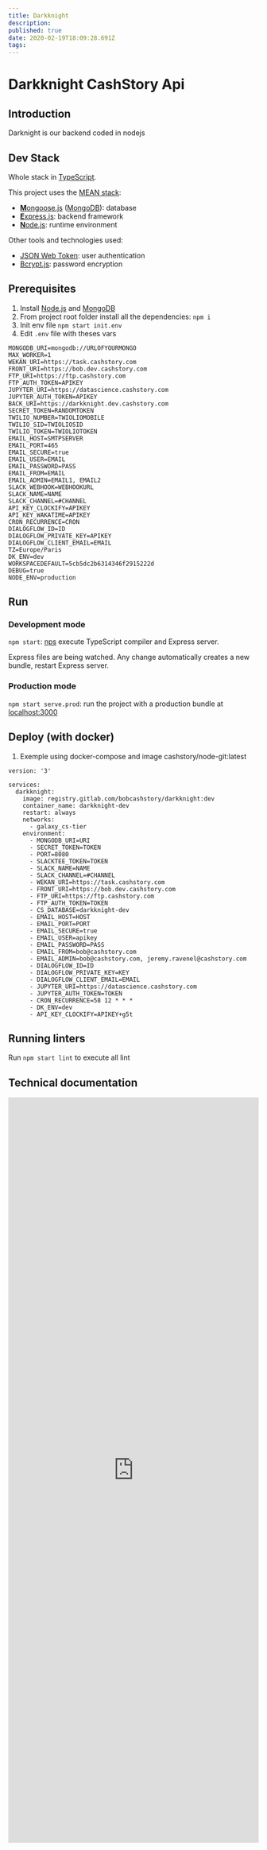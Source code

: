 ```yaml
---
title: Darkknight
description: 
published: true
date: 2020-02-19T18:09:28.691Z
tags: 
---
```


# Darkknight CashStory Api 

## Introduction
Darknight is our backend coded in nodejs

## Dev Stack

Whole stack in [TypeScript](https://www.typescriptlang.org).

This project uses the [MEAN stack](https://en.wikipedia.org/wiki/MEAN_(software_bundle)):
* [**M**ongoose.js](http://www.mongoosejs.com) ([MongoDB](https://www.mongodb.com)): database
* [**E**xpress.js](http://expressjs.com): backend framework
* [**N**ode.js](https://nodejs.org): runtime environment

Other tools and technologies used:
* [JSON Web Token](https://jwt.io): user authentication
* [Bcrypt.js](https://github.com/dcodeIO/bcrypt.js): password encryption

## Prerequisites
1. Install [Node.js](https://nodejs.org) and [MongoDB](https://www.mongodb.com)
2. From project root folder install all the dependencies: `npm i`
3. Init env file `npm start init.env`
3. Edit `.env` file with theses vars
```
MONGODB_URI=mongodb://URLOFYOURMONGO
MAX_WORKER=1
WEKAN_URI=https://task.cashstory.com
FRONT_URI=https://bob.dev.cashstory.com
FTP_URI=https://ftp.cashstory.com
FTP_AUTH_TOKEN=APIKEY
JUPYTER_URI=https://datascience.cashstory.com
JUPYTER_AUTH_TOKEN=APIKEY
BACK_URI=https://darkknight.dev.cashstory.com
SECRET_TOKEN=RANDOMTOKEN
TWILIO_NUMBER=TWIOLIOMOBILE
TWILIO_SID=TWIOLIOSID
TWILIO_TOKEN=TWIOLIOTOKEN
EMAIL_HOST=SMTPSERVER
EMAIL_PORT=465
EMAIL_SECURE=true
EMAIL_USER=EMAIL
EMAIL_PASSWORD=PASS
EMAIL_FROM=EMAIL
EMAIL_ADMIN=EMAIL1, EMAIL2
SLACK_WEBHOOK=WEBHOOKURL
SLACK_NAME=NAME
SLACK_CHANNEL=#CHANNEL
API_KEY_CLOCKIFY=APIKEY
API_KEY_WAKATIME=APIKEY
CRON_RECURRENCE=CRON
DIALOGFLOW_ID=ID
DIALOGFLOW_PRIVATE_KEY=APIKEY
DIALOGFLOW_CLIENT_EMAIL=EMAIL
TZ=Europe/Paris
DK_ENV=dev
WORKSPACEDEFAULT=5cb5dc2b6314346f2915222d
DEBUG=true
NODE_ENV=production
```

## Run

### Development mode
`npm start`: [nps](https://github.com/kentcdodds/nps#readme) execute TypeScript compiler and Express server.

Express files are being watched. Any change automatically creates a new bundle, restart Express server.

### Production mode
`npm start serve.prod`: run the project with a production bundle at [localhost:3000](http://localhost:3000) 

## Deploy (with docker)
1. Exemple using docker-compose and image cashstory/node-git:latest
``` 
version: '3'

services:
  darkknight:
    image: registry.gitlab.com/bobcashstory/darkknight:dev
    container_name: darkknight-dev
    restart: always
    networks:
      - galaxy_cs-tier
    environment:
      - MONGODB_URI=URI
      - SECRET_TOKEN=TOKEN
      - PORT=8080
      - SLACKTEE_TOKEN=TOKEN
      - SLACK_NAME=NAME
      - SLACK_CHANNEL=#CHANNEL
      - WEKAN_URI=https://task.cashstory.com
      - FRONT_URI=https://bob.dev.cashstory.com
      - FTP_URI=https://ftp.cashstory.com
      - FTP_AUTH_TOKEN=TOKEN
      - CS_DATABASE=darkknight-dev
      - EMAIL_HOST=HOST
      - EMAIL_PORT=PORT
      - EMAIL_SECURE=true
      - EMAIL_USER=apikey
      - EMAIL_PASSWORD=PASS
      - EMAIL_FROM=bob@cashstory.com
      - EMAIL_ADMIN=bob@cashstory.com, jeremy.ravenel@cashstory.com
      - DIALOGFLOW_ID=ID
      - DIALOGFLOW_PRIVATE_KEY=KEY
      - DIALOGFLOW_CLIENT_EMAIL=EMAIL
      - JUPYTER_URI=https://datascience.cashstory.com
      - JUPYTER_AUTH_TOKEN=TOKEN
      - CRON_RECURRENCE=58 12 * * *
      - DK_ENV=dev
      - API_KEY_CLOCKIFY=APIKEY+g5t
```
## Running linters
Run `npm start lint` to execute all lint

## Technical documentation
<iframe frameborder="0" width="100%" height="1500px" scrollable="no" src="https://api.dev.cashstory.com/docs"></iframe>
